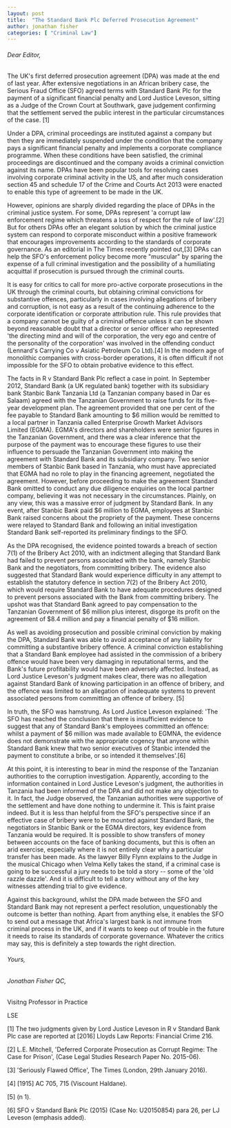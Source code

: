 ```yaml
---
layout: post
title:  "The Standard Bank Plc Deferred Prosecution Agreement"
author: jonathan fisher
categories: [ "Criminal Law"]
---
```


###### Dear Editor,

The UK's first deferred prosecution agreement (DPA) was made at the end of last year. After extensive negotiations in an African bribery case, the Serious Fraud Office (SFO) agreed terms with Standard Bank Plc for the payment of a significant financial penalty and Lord Justice Leveson, sitting as a Judge of the Crown Court at Southwark, gave judgement confirming that the settlement served the public interest in the particular circumstances of the case. [1]

Under a DPA, criminal proceedings are instituted against a company but then they are immediately suspended under the condition that the company pays a significant financial penalty and implements a corporate compliance programme. When these conditions have been satisfied, the criminal proceedings are discontinued and the company avoids a criminal conviction against its name. DPAs have been popular tools for resolving cases involving corporate criminal activity in the US, and after much consideration section 45 and schedule 17 of the Crime and Courts Act 2013 were enacted to enable this type of agreement to be made in the UK.

However, opinions are sharply divided regarding the place of DPAs in the criminal justice system. For some, DPAs represent 'a corrupt law enforcement regime which threatens a loss of respect for the rule of law'.[2] But for others DPAs offer an elegant solution by which the criminal justice system can respond to corporate misconduct within a positive framework that encourages improvements according to the standards of corporate governance. As an editorial in The Times recently pointed out,[3] DPAs can help the SFO's enforcement policy become more "muscular" by sparing the expense of a full criminal investigation and the possibility of a humiliating acquittal if prosecution is pursued through the criminal courts.

It is easy for critics to call for more pro-active corporate prosecutions in the UK through the criminal courts, but obtaining criminal convictions for substantive offences, particularly in cases involving allegations of bribery and corruption, is not easy as a result of the continuing adherence to the corporate identification or corporate attribution rule. This rule provides that a company cannot be guilty of a criminal offence unless it can be shown beyond reasonable doubt that a director or senior officer who represented 'the directing mind and will of the corporation, the very ego and centre of the personality of the corporation' was involved in the offending conduct (Lennard's Carrying Co v Asiatic Petroleum Co Ltd).[4] In the modern age of monolithic companies with cross-border operations, it is often difficult if not impossible for the SFO to obtain probative evidence to this effect.

The facts in R v Standard Bank Plc reflect a case in point. In September 2012, Standard Bank (a UK regulated bank) together with its subsidiary bank Stanbic Bank Tanzania Ltd (a Tanzanian company based in Dar es Salaam) agreed with the Tanzanian Government to raise funds for its five-year development plan. The agreement provided that one per cent of the fee payable to Standard Bank amounting to $6 million would be remitted to a local partner in Tanzania called Enterprise Growth Market Advisors Limited (EGMA). EGMA's directors and shareholders were senior figures in the Tanzanian Government, and there was a clear inference that the purpose of the payment was to encourage these figures to use their influence to persuade the Tanzanian Government into making the agreement with Standard Bank and its subsidiary company. Two senior members of Stanbic Bank based in Tanzania, who must have appreciated that EGMA had no role to play in the financing agreement, negotiated the agreement. However, before proceeding to make the agreement Standard Bank omitted to conduct any due diligence enquiries on the local partner company, believing it was not necessary in the circumstances. Plainly, on any view, this was a massive error of judgment by Standard Bank. In any event, after Stanbic Bank paid $6 million to EGMA, employees at Stanbic Bank raised concerns about the propriety of the payment. These concerns were relayed to Standard Bank and following an initial investigation Standard Bank self-reported its preliminary findings to the SFO.

As the DPA recognised, the evidence pointed towards a breach of section 7(1) of the Bribery Act 2010, with an indictment alleging that Standard Bank had failed to prevent persons associated with the bank, namely Stanbic Bank and the negotiators, from committing bribery. The evidence also suggested that Standard Bank would experience difficulty in any attempt to establish the statutory defence in section 7(2) of the Bribery Act 2010, which would require Standard Bank to have adequate procedures designed to prevent persons associated with the Bank from committing bribery. The upshot was that Standard Bank agreed to pay compensation to the Tanzanian Government of $6 million plus interest, disgorge its profit on the agreement of $8.4 million and pay a financial penalty of $16 million.

As well as avoiding prosecution and possible criminal conviction by making the DPA, Standard Bank was able to avoid acceptance of any liability for committing a substantive bribery offence. A criminal conviction establishing that a Standard Bank employee had assisted in the commission of a bribery offence would have been very damaging in reputational terms, and the Bank's future profitability would have been adversely affected. Instead, as Lord Justice Leveson's judgment makes clear, there was no allegation against Standard Bank of knowing participation in an offence of bribery, and the offence was limited to an allegation of inadequate systems to prevent associated persons from committing an offence of bribery. [5]

In truth, the SFO was hamstrung. As Lord Justice Leveson explained: 'The SFO has reached the conclusion that there is insufficient evidence to suggest that any of Standard Bank's employees committed an offence: whilst a payment of $6 million was made available to EGMNA, the evidence does not demonstrate with the appropriate cogency that anyone within Standard Bank knew that two senior executives of Stanbic intended the payment to constitute a bribe, or so intended it themselves'.[6]

At this point, it is interesting to bear in mind the response of the Tanzanian authorities to the corruption investigation. Apparently, according to the information contained in Lord Justice Leveson's judgment, the authorities in Tanzania had been informed of the DPA and did not make any objection to it. In fact, the Judge observed, the Tanzanian authorities were supportive of the settlement and have done nothing to undermine it. This is faint praise indeed. But it is less than helpful from the SFO's perspective since if an effective case of bribery were to be mounted against Standard Bank, the negotiators in Stanbic Bank or the EGMA directors, key evidence from Tanzania would be required. It is possible to show transfers of money between accounts on the face of banking documents, but this is often an arid exercise, especially where it is not entirely clear why a particular transfer has been made. As the lawyer Billy Flynn explains to the Judge in the musical Chicago when Velma Kelly takes the stand, if a criminal case is going to be successful a jury needs to be told a story -- some of the 'old razzle dazzle'. And it is difficult to tell a story without any of the key witnesses attending trial to give evidence.

Against this background, whilst the DPA made between the SFO and Standard Bank may not represent a perfect resolution, unquestionably the outcome is better than nothing. Apart from anything else, it enables the SFO to send out a message that Africa's largest bank is not immune from criminal process in the UK, and if it wants to keep out of trouble in the future it needs to raise its standards of corporate governance. Whatever the critics may say, this is definitely a step towards the right direction.

###### Yours,

###### Jonathan Fisher QC,

Visitng Professor in Practice

LSE

[1] The two judgments given by Lord Justice Leveson in R v Standard Bank Plc case are reported at [2016] Lloyds Law Reports: Financial Crime 216.

[2] L.E. Mitchell, 'Deferred Corporate Prosecution as Corrupt Regime: The Case for Prison', (Case Legal Studies Research Paper No. 2015-06).

[3] 'Seriously Flawed Office', The Times (London, 29th January 2016).

[4] [1915] AC 705, 715 (Viscount Haldane).

[5] (n 1).

[6] SFO v Standard Bank Plc (2015) (Case No: U20150854) para 26, per LJ Leveson (emphasis added).

